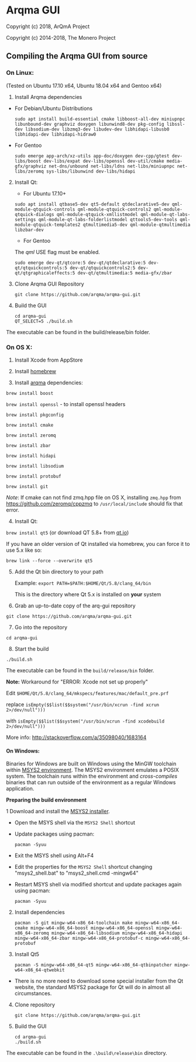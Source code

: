 # Arqma GUI

Copyright (c) 2018, ArQmA Project

Copyright (c) 2014-2018, The Monero Project

## Compiling the Arqma GUI from source

### On Linux:

(Tested on Ubuntu 17.10 x64, Ubuntu 18.04 x64 and Gentoo x64)

1. Install Arqma dependencies

  - For Debian/Ubuntu Distributions

	`sudo apt install build-essential cmake libboost-all-dev miniupnpc libunbound-dev graphviz doxygen libunwind8-dev pkg-config libssl-dev libsodium-dev libzmq3-dev libudev-dev libhidapi-libusb0 libhidapi-dev libhidapi-hidraw0`

  - For Gentoo

	`sudo emerge app-arch/xz-utils app-doc/doxygen dev-cpp/gtest dev-libs/boost dev-libs/expat dev-libs/openssl dev-util/cmake media-gfx/graphviz net-dns/unbound net-libs/ldns net-libs/miniupnpc net-libs/zeromq sys-libs/libunwind dev-libs/hidapi`

2. Install Qt:

   - For Ubuntu 17.10+

   `sudo apt install qtbase5-dev qt5-default qtdeclarative5-dev qml-module-qtquick-controls qml-module-qtquick-controls2 qml-module-qtquick-dialogs qml-module-qtquick-xmllistmodel qml-module-qt-labs-settings qml-module-qt-labs-folderlistmodel qttools5-dev-tools qml-module-qtquick-templates2 qtmultimedia5-dev qml-module-qtmultimedia libzbar-dev`

   - For Gentoo

   The *qml* USE flag must be enabled.

   `sudo emerge dev-qt/qtcore:5 dev-qt/qtdeclarative:5 dev-qt/qtquickcontrols:5 dev-qt/qtquickcontrols2:5 dev-qt/qtgraphicaleffects:5 dev-qt/qtmultimedia:5 media-gfx/zbar`


3. Clone Arqma GUI Repository

	  `git clone https://github.com/arqma/arqma-gui.git`

4. Build the GUI

    ```
    cd arqma-gui
    QT_SELECT=5 ./build.sh
    ```

The executable can be found in the build/release/bin folder.

### On OS X:

1. Install Xcode from AppStore

2. Install [homebrew](http://brew.sh/)

3. Install [arqma](https://github.com/arqma/arqma) dependencies:

  `brew install boost`

  `brew install openssl` - to install openssl headers

  `brew install pkgconfig`

  `brew install cmake`

  `brew install zeromq`

  `brew install zbar`

  `brew install hidapi`

  `brew install libsodium`

  `brew install protobuf`

  `brew install git`


  *Note*: If cmake can not find zmq.hpp file on OS X, installing `zmq.hpp` from https://github.com/zeromq/cppzmq to `/usr/local/include` should fix that error.

4. Install Qt:

  `brew install qt5`  (or download QT 5.8+ from [qt.io](https://www.qt.io/download-open-source/))

  If you have an older version of Qt installed via homebrew, you can force it to use 5.x like so:

  `brew link --force --overwrite qt5`

5. Add the Qt bin directory to your path

    Example: `export PATH=$PATH:$HOME/Qt/5.8/clang_64/bin`

    This is the directory where Qt 5.x is installed on **your** system

6. Grab an up-to-date copy of the arq-gui repository

  `git clone https://github.com/arqma/arqma-gui.git`

7. Go into the repository

  `cd arqma-gui`

8. Start the build

  `./build.sh`

The executable can be found in the `build/release/bin` folder.

**Note:** Workaround for "ERROR: Xcode not set up properly"

Edit `$HOME/Qt/5.8/clang_64/mkspecs/features/mac/default_pre.prf`

replace
`isEmpty($$list($$system("/usr/bin/xcrun -find xcrun 2>/dev/null")))`

with
`isEmpty($$list($$system("/usr/bin/xcrun -find xcodebuild 2>/dev/null")))`

More info: http://stackoverflow.com/a/35098040/1683164


#### On Windows:

Binaries for Windows are built on Windows using the MinGW toolchain within
[MSYS2 environment](http://msys2.github.io). The MSYS2 environment emulates a
POSIX system. The toolchain runs within the environment and *cross-compiles*
binaries that can run outside of the environment as a regular Windows
application.

**Preparing the build environment**

1 Download and install the [MSYS2 installer](http://msys2.github.io).
  * Open the MSYS shell via the `MSYS2 Shell` shortcut
  * Update packages using pacman:  

        pacman -Syuu  

  * Exit the MSYS shell using Alt+F4  
  * Edit the properties for the `MSYS2 Shell` shortcut changing "msys2_shell.bat" to "msys2_shell.cmd -mingw64"
  * Restart MSYS shell via modified shortcut and update packages again using pacman:  

        pacman -Syuu  

2. Install dependencies

    ```
    pacman -S git mingw-w64-x86_64-toolchain make mingw-w64-x86_64-cmake mingw-w64-x86_64-boost mingw-w64-x86_64-openssl mingw-w64-x86_64-zeromq mingw-w64-x86_64-libsodium mingw-w64-x86_64-hidapi mingw-w64-x86_64-zbar mingw-w64-x86_64-protobuf-c mingw-w64-x86_64-protobuf
    ```

3. Install Qt5

   ```
   pacman -S mingw-w64-x86_64-qt5 mingw-w64-x86_64-qtbinpatcher mingw-w64-x86_64-qtwebkit
   ```

  * There is no more need to download some special installer from the Qt website, the standard MSYS2 package for Qt will do in almost all circumstances.

4. Clone repository

    `git clone https://github.com/arqma/arqma-gui.git`

5. Build the GUI
    ```
    cd arqma-gui
    ./build.sh
    ```

The executable can be found in the ```.\build\release\bin``` directory.
